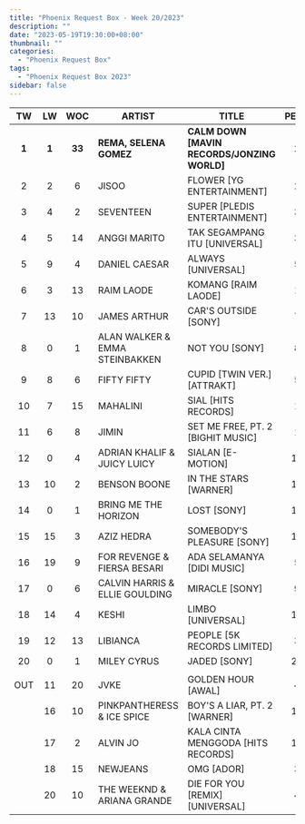 ```yaml
---
title: "Phoenix Request Box - Week 20/2023"
description: ""
date: "2023-05-19T19:30:00+08:00"
thumbnail: ""
categories:
  - "Phoenix Request Box"
tags:
  - "Phoenix Request Box 2023"
sidebar: false
---
```

<!--more-->
|TW|LW|WOC|ARTIST|TITLE|PEAK|PTW|PLW|MOVE|TLW|TOTAL|
|:----:|:----:|:----:|----|----|:----:|:----:|:----:|:----:|:----:|:----:|
|**1**|**1**|**33**|**REMA, SELENA GOMEZ**|**CALM DOWN [MAVIN RECORDS/JONZING WORLD]**|**1**|**2956**|2277|679|16564|19520|
|2|2|6|JISOO|FLOWER [YG ENTERTAINMENT]|2|1469|2097|-628|7875|9344|
|3|4|2|SEVENTEEN|SUPER [PLEDIS ENTERTAINMENT]|3|1340|1240|100|1240|2580|
|4|5|14|ANGGI MARITO|TAK SEGAMPANG ITU [UNIVERSAL]|3|1310|1150|160|9387|10697|
|5|9|4|DANIEL CAESAR|ALWAYS [UNIVERSAL]|5|1116|696|420|1919|3035|
|6|3|13|RAIM LAODE|KOMANG [RAIM LAODE]|1|1069|1629|-560|18157|19226|
|7|13|10|JAMES ARTHUR|CAR'S OUTSIDE [SONY]|7|1032|544|488|5080|6112|
|8|0|1|ALAN WALKER & EMMA STEINBAKKEN|NOT YOU [SONY]|8|994|0|994|0|994|
|9|8|6|FIFTY FIFTY|CUPID [TWIN VER.] [ATTRAKT]|5|987|747|240|4333|5320|
|10|7|15|MAHALINI|SIAL [HITS RECORDS]|1|828|748|80|24185|25013|
|11|6|8|JIMIN|SET ME FREE, PT. 2 [BIGHIT MUSIC]|1|820|1140|-320|8895|9715|
|12|0|4|ADRIAN KHALIF & JUICY LUICY|SIALAN [E-MOTION]|12|760|0|760|1520|2280|
|13|10|2|BENSON BOONE|IN THE STARS [WARNER]|10|720|600|120|600|1320|
|14|0|1|BRING ME THE HORIZON|LOST [SONY]|14|560|0|560|0|560|
|15|15|3|AZIZ HEDRA|SOMEBODY'S PLEASURE [SONY]|15|545|506|39|971|1516|
|16|19|9|FOR REVENGE & FIERSA BESARI|ADA SELAMANYA [DIDI MUSIC]|5|500|420|80|3500|4000|
|17|0|6|CALVIN HARRIS & ELLIE GOULDING|MIRACLE [SONY]|9|460|0|460|2440|2900|
|18|14|4|KESHI|LIMBO [UNIVERSAL]|11|446|509|-63|1813|2259|
|19|12|13|LIBIANCA|PEOPLE [5K RECORDS LIMITED]|3|420|560|-140|9880|10300|
|20|0|1|MILEY CYRUS|JADED [SONY]|20|400|0|400|0|400|
| | | | | | | | | | | |
|OUT|11|20|JVKE|GOLDEN HOUR [AWAL]|4| | | | | |
| |16|10|PINKPANTHERESS & ICE SPICE|BOY'S A LIAR, PT. 2 [WARNER]|11| | | | | |
| |17|2|ALVIN JO|KALA CINTA MENGGODA [HITS RECORDS]|15| | | | | |
| |18|15|NEWJEANS|OMG [ADOR]|3| | | | | |
| |20|10|THE WEEKND & ARIANA GRANDE|DIE FOR YOU [REMIX] [UNIVERSAL]|4| | | | | 